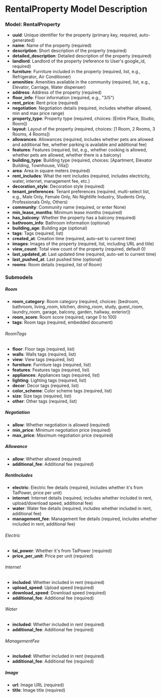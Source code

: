# RentalProperty Model Description

### Model: RentalProperty

- **uuid**: Unique identifier for the property (primary key, required, auto-generated)
- **name**: Name of the property (required)
- **description**: Short description of the property (required)
- **detailed_description**: Detailed description of the property (required)
- **landlord**: Landlord of the property (reference to User's google_id, required)
- **furniture**: Furniture included in the property (required, list, e.g., Refrigerator, Air Conditioner)
- **amenities**: Amenities available in the community (required, list, e.g., Elevator, Carriage, Water dispenser)
- **address**: Address of the property (required)
- **floor_info**: Floor information (required, e.g., "3/5")
- **rent_price**: Rent price (required)
- **negotiation**: Negotiation details (required, includes whether allowed, min and max price range)
- **property_type**: Property type (required, choices: [Entire Place, Studio, Room])
- **layout**: Layout of the property (required, choices: [1 Room, 2 Rooms, 3 Rooms, 4 Rooms])
- **allowances**: Allowances (required, includes whether pets are allowed and additional fee, whether parking is available and additional fee)
- **features**: Features (required, list, e.g., whether cooking is allowed, whether pets are allowed, whether there is a balcony)
- **building_type**: Building type (required, choices: [Apartment, Elevator Building, Townhouse, Villa])
- **area**: Area in square meters (required)
- **rent_includes**: What the rent includes (required, includes electricity, water, internet, management fee, etc.)
- **decoration_style**: Decoration style (required)
- **tenant_preferences**: Tenant preferences (required, multi-select list, e.g., Male Only, Female Only, No Nightlife Industry, Students Only, Professionals Only, Others)
- **community**: Community name (required, or enter None)
- **min_lease_months**: Minimum lease months (required)
- **has_balcony**: Whether the property has a balcony (required)
- **bathroom_info**: Bathroom information (optional)
- **building_age**: Building age (optional)
- **tags**: Tags (required, list)
- **created_at**: Creation time (required, auto-set to current time)
- **images**: Images of the property (required, list, including URL and title)
- **view_count**: Total view count of the property (required, default 0)
- **last_updated_at**: Last updated time (required, auto-set to current time)
- **last_pushed_at**: Last pushed time (optional)
- **rooms**: Room details (required, list of Room)

### Submodels

##### Room
- **room_category**: Room category (required, choices: [bedroom, bathroom, living_room, kitchen, dining_room, study, guest_room, laundry_room, garage, balcony, garden, hallway, exterior])
- **room_score**: Room score (required, range 0 to 100)
- **tags**: Room tags (required, embedded document)

###### RoomTags
- **floor**: Floor tags (required, list)
- **walls**: Walls tags (required, list)
- **view**: View tags (required, list)
- **furniture**: Furniture tags (required, list)
- **features**: Features tags (required, list)
- **appliances**: Appliances tags (required, list)
- **lighting**: Lighting tags (required, list)
- **decor**: Decor tags (required, list)
- **color_scheme**: Color scheme tags (required, list)
- **size**: Size tags (required, list)
- **other**: Other tags (required, list)

##### Negotiation
- **allow**: Whether negotiation is allowed (required)
- **min_price**: Minimum negotiation price (required)
- **max_price**: Maximum negotiation price (required)

##### Allowance
- **allow**: Whether allowed (required)
- **additional_fee**: Additional fee (required)

##### RentIncludes
- **electric**: Electric fee details (required, includes whether it's from TaiPower, price per unit)
- **internet**: Internet details (required, includes whether included in rent, upload/download speed, additional fee)
- **water**: Water fee details (required, includes whether included in rent, additional fee)
- **management_fee**: Management fee details (required, includes whether included in rent, additional fee)

###### Electric
- **tai_power**: Whether it's from TaiPower (required)
- **price_per_unit**: Price per unit (required)

###### Internet
- **included**: Whether included in rent (required)
- **upload_speed**: Upload speed (required)
- **download_speed**: Download speed (required)
- **additional_fee**: Additional fee (required)

###### Water
- **included**: Whether included in rent (required)
- **additional_fee**: Additional fee (required)

###### ManagementFee
- **included**: Whether included in rent (required)
- **additional_fee**: Additional fee (required)

##### Image
- **url**: Image URL (required)
- **title**: Image title (required)
